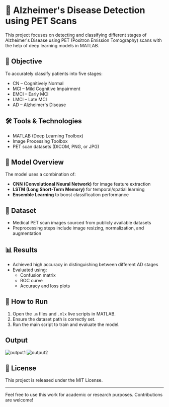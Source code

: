 # 🧠 Alzheimer's Disease Detection using PET Scans

This project focuses on detecting and classifying different stages of Alzheimer's Disease using PET (Positron Emission Tomography) scans with the help of deep learning models in MATLAB.

## 🎯 Objective

To accurately classify patients into five stages:

- CN – Cognitively Normal  
- MCI – Mild Cognitive Impairment  
- EMCI – Early MCI  
- LMCI – Late MCI  
- AD – Alzheimer's Disease

## 🛠️ Tools & Technologies

- MATLAB (Deep Learning Toolbox)
- Image Processing Toolbox
- PET scan datasets (DICOM, PNG, or JPG)

## 🧠 Model Overview

The model uses a combination of:

- **CNN (Convolutional Neural Network)** for image feature extraction  
- **LSTM (Long Short-Term Memory)** for temporal/spatial learning  
- **Ensemble Learning** to boost classification performance

## 🧪 Dataset

- Medical PET scan images sourced from publicly available datasets  
- Preprocessing steps include image resizing, normalization, and augmentation

## 📊 Results

- Achieved high accuracy in distinguishing between different AD stages  
- Evaluated using:
  - Confusion matrix  
  - ROC curve  
  - Accuracy and loss plots

## 🚀 How to Run

1. Open the `.m` files and `.mlx` live scripts in MATLAB.  
2. Ensure the dataset path is correctly set.  
3. Run the main script to train and evaluate the model.

## Output

![output1](https://github.com/user-attachments/assets/9db68e68-432b-45dc-acf2-7b8592c72afd)
![output2](https://github.com/user-attachments/assets/f4eb233a-06e6-4b08-a8ab-8afd68249381)


## 📄 License

This project is released under the MIT License.

---

Feel free to use this work for academic or research purposes. Contributions are welcome!
